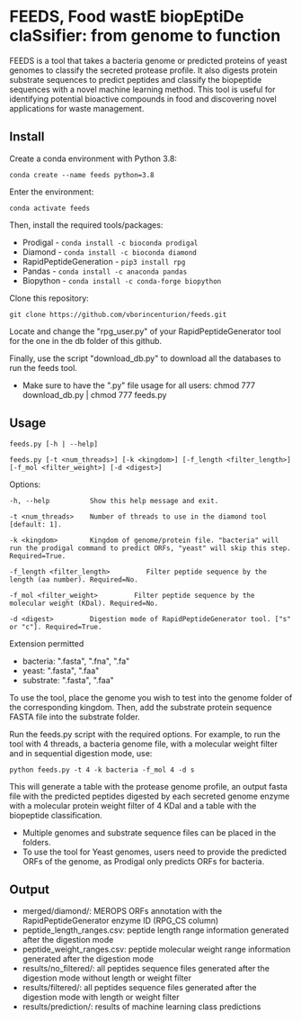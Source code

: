 # FEEDS, Food wastE biopEptiDe claSsifier: from genome to function

FEEDS is a tool that takes a bacteria genome or predicted proteins of yeast genomes to classify the secreted protease profile. It also digests protein substrate sequences to predict peptides and classify the biopeptide sequences with a novel machine learning method. This tool is useful for identifying potential bioactive compounds in food and discovering novel applications for waste management.

## Install

Create a conda environment with Python 3.8:

```conda create --name feeds python=3.8```

Enter the environment:

```conda activate feeds```

Then, install the required tools/packages:

- Prodigal - ```conda install -c bioconda prodigal```
- Diamond - ```conda install -c bioconda diamond```
- RapidPeptideGeneration - ```pip3 install rpg```
- Pandas - ```conda install -c anaconda pandas```
- Biopython - ```conda install -c conda-forge biopython```

Clone this repository:

```git clone https://github.com/vborincenturion/feeds.git```

Locate and change the "rpg_user.py" of your RapidPeptideGenerator tool for the one in the db folder of this github.

Finally, use the script "download_db.py" to download all the databases to run the feeds tool.
- Make sure to have the ".py" file usage for all users: chmod 777 download_db.py | chmod 777 feeds.py

## Usage

    feeds.py [-h | --help]
    
    feeds.py [-t <num_threads>] [-k <kingdom>] [-f_length <filter_length>] [-f_mol <filter_weight>] [-d <digest>]

Options:

    -h, --help          Show this help message and exit.
    
    -t <num_threads>    Number of threads to use in the diamond tool [default: 1].
    
    -k <kingdom>        Kingdom of genome/protein file. "bacteria" will run the prodigal command to predict ORFs, "yeast" will skip this step. Required=True.
    
    -f_length <filter_length>         Filter peptide sequence by the length (aa number). Required=No.
    
    -f_mol <filter_weight>         Filter peptide sequence by the molecular weight (KDal). Required=No.
    
    -d <digest>         Digestion mode of RapidPeptideGenerator tool. ["s" or "c"]. Required=True.
    
Extension permitted
- bacteria: ".fasta", ".fna", ".fa"
- yeast: ".fasta", ".faa"
- substrate: ".fasta", ".faa"

To use the tool, place the genome you wish to test into the genome folder of the corresponding kingdom. Then, add the substrate protein sequence FASTA file into the substrate folder.

Run the feeds.py script with the required options. For example, to run the tool with 4 threads, a bacteria genome file, with a molecular weight filter and in sequential digestion mode, use:

```python feeds.py -t 4 -k bacteria -f_mol 4 -d s``` 

This will generate a table with the protease genome profile, an output fasta file with the predicted peptides digested by each secreted genome enzyme with a molecular protein weight filter of 4 KDal and a table with the biopeptide classification.

- Multiple genomes and substrate sequence files can be placed in the folders.
- To use the tool for Yeast genomes, users need to provide the predicted ORFs of the genome, as Prodigal only predicts ORFs for bacteria.

## Output

- merged/diamond/: MEROPS ORFs annotation with the RapidPeptideGenerator enzyme ID (RPG_CS column)
- peptide_length_ranges.csv: peptide length range information generated after the digestion mode
- peptide_weight_ranges.csv: peptide molecular weight range information generated after the digestion mode
- results/no_filtered/: all peptides sequence files generated after the digestion mode without length or weight filter
- results/filtered/: all peptides sequence files generated after the digestion mode with length or weight filter
- results/prediction/: results of machine learning class predictions
